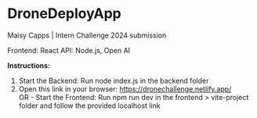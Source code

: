 # DroneDeployApp
Maisy Capps | Intern Challenge 2024 submission 

Frontend: React
API: Node.js, Open AI

**Instructions:**
1. Start the Backend: Run node index.js in the backend folder <br />
2. Open this link in your browser: https://dronechallenge.netlify.app/  <br />
   OR - Start the Frontend: Run npm run dev in the frontend > vite-project folder and follow the provided localhost link  <br />
